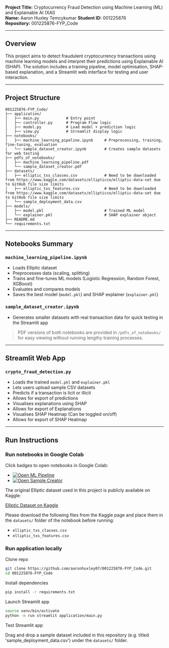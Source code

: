 **Project Title:** Cryptocurrency Fraud Detection using Machine Learning (ML) and Explainable AI (XAI)  
**Name:** Aaron Huxley Temcykumar
**Student ID:** 001225876  
**Repository:** 001225876-FYP_Code  

---

## Overview

This project aims to detect fraudulent cryptocurrency transactions using machine learning models and interpret their predictions using Explainable AI (SHAP). The solution includes a training pipeline, model optimisation, SHAP-based explanation, and a Streamlit web interface for testing and user interaction.

---

## Project Structure

```
001225876-FYP_Code/
├── application/
│   ├── main.py            # Entry point
│   ├── controller.py      # Program Flow logic
│   ├── model.py           # Load model + prediction logic
│   ├── view.py            # Streamlit display logic
├── notebooks/
│   ├── machine_learning_pipeline.ipynb     # Preprocessing, training, fine-tuning, evaluation
│   └── sample_dataset_creator.ipynb        # Creates sample datasets for web testing
├── pdfs_of_notebooks/
│   ├── machine_learning_pipeline.pdf
│   └── sample_dataset_creator.pdf
├── datasets/
│   ├── elliptic_txs_classes.csv            # Need to be downloaded from https://www.kaggle.com/datasets/ellipticco/elliptic-data-set due to GitHub file size limits
│   ├── elliptic_txs_features.csv           # Need to be downloaded from https://www.kaggle.com/datasets/ellipticco/elliptic-data-set due to GitHub file size limits
│   └── sample_deployment_data.csv
├── models/
│   ├── model.pkl                           # Trained ML model
│   └── explainer.pkl                       # SHAP explainer object
├── README.md
└── requirements.txt
```

---

## Notebooks Summary

### `machine_learning_pipeline.ipynb`
- Loads Elliptic dataset
- Preprocesses data (scaling, splitting)
- Trains and fine-tunes ML models (Logistic Regression, Random Forest, XGBoost)
- Evaluates and compares models
- Saves the best model (`model.pkl`) and SHAP explainer (`explainer.pkl`)

### `sample_dataset_creator.ipynb`
- Generates smaller datasets with real transaction data for quick testing in the Streamlit app

> PDF versions of both notebooks are provided in `/pdfs_of_notebooks/` for easy viewing without running lengthy training processes.

---

## Streamlit Web App

### `crypto_fraud_detection.py`
- Loads the trained `model.pkl` and `explainer.pkl`
- Lets users upload sample CSV datasets
- Predicts if a transaction is licit or illicit
- Allows for export of predictions
- Visualises explanations using SHAP
- Allows for export of Explanations
- Visualises SHAP Heatmap (Can be toggled on/off)
- Allows for export of SHAP Heatmap

---

## Run Instructions

### Run notebooks in Google Colab

Click badges to open notebooks in Google Colab:

- [![Open ML Pipeline](https://colab.research.google.com/assets/colab-badge.svg)](https://colab.research.google.com/github/aaronhuxley07/001225876-FYP_Code/blob/main/notebooks/machine_learning_pipeline.ipynb)
- [![Open Sample Creator](https://colab.research.google.com/assets/colab-badge.svg)](https://colab.research.google.com/github/aaronhuxley07/001225876-FYP_Code/blob/main/notebooks/sample_dataset_creator.ipynb)

The original Elliptic dataset used in this project is publicly available on Kaggle:

[Elliptic Dataset on Kaggle](https://www.kaggle.com/datasets/ellipticco/elliptic-data-set)

Please download the following files from the Kaggle page and place them in the `datasets/` folder of the notebook before running:

- `elliptic_txs_classes.csv`
- `elliptic_txs_features.csv`
  
### Run application locally

Clone repo
```bash
git clone https://github.com/aaronhuxley07/001225876-FYP_Code.git
cd 001225876-FYP_Code
```

Install dependencies
```bash
pip install -r requirements.txt
```

Launch Streamlit app
```bash
source venv/bin/activate
python -m run streamlit application/main.py
```

Test Streamlit app

Drag and drop a sample dataset included in this repository (e.g. titled 'sample_deployment_data.csv') under the `datasets/` folder.

